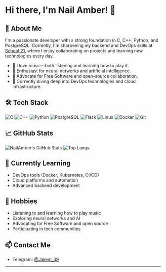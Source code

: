# Hi there, I'm Nail Amber! 👋

## 🚀 About Me
I'm a passionate developer with a strong foundation in C, C++, Python, and PostgreSQL. Currently, I'm sharpening my backend and DevOps skills at [School 21](https://21-school.ru/), where I enjoy collaborating on projects and learning new technologies every day.

- 🎵 I love music—both listening and learning how to play it.
- 🤖 Enthusiast for neural networks and artificial intelligence.
- 🐧 Advocate for Free Software and open-source collaboration.
- 🌱 Currently diving deep into DevOps technologies and cloud infrastructure.

## 🛠️ Tech Stack

![C](https://img.shields.io/badge/-C-333?style=flat&logo=c)
![C++](https://img.shields.io/badge/-C++-333?style=flat&logo=c%2B%2B)
![Python](https://img.shields.io/badge/-Python-333?style=flat&logo=python)
![PostgreSQL](https://img.shields.io/badge/-PostgreSQL-333?style=flat&logo=postgresql)
![Flask](https://img.shields.io/badge/-Flask-333?style=flat&logo=flask)
![Linux](https://img.shields.io/badge/-Linux-333?style=flat&logo=linux)
![Docker](https://img.shields.io/badge/-Docker-333?style=flat&logo=docker)
![Git](https://img.shields.io/badge/-Git-333?style=flat&logo=git)

## 📈 GitHub Stats

![NailAmber's GitHub Stats](https://github-readme-stats.vercel.app/api?username=NailAmber&show_icons=true&theme=tokyonight)
![Top Langs](https://github-readme-stats.vercel.app/api/top-langs/?username=NailAmber&layout=compact&theme=tokyonight)

## 🌱 Currently Learning

- DevOps tools (Docker, Kubernetes, CI/CD)
- Cloud platforms and automation
- Advanced backend development

## 🎸 Hobbies

- Listening to and learning how to play music
- Exploring neural networks and AI
- Advocating for Free Software and open source
- Participating in tech communities

## 📫 Contact Me

- Telegram: [@Jakem_39](https://t.me/Jakem_39)

---

<!--
**NailAmber/NailAmber** is a ✨ _special_ ✨ repository because its `README.md` (this file) appears on your GitHub profile.
-->
